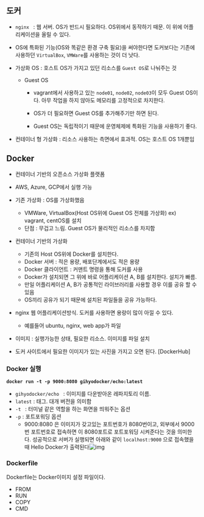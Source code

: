 ## 도커



- `nginx ` : 웹 서버. OS가 반드시 필요하다. OS위에서 동작하기 때문. 이 위에 어플리케이션을 올릴 수 있다. 

- OS에 특화된 기능(OS와 똑같은 환경 구축 필요)을 써야한다면 도커보다는 기존에 사용하던 `VirtualBox`, `VMWare`를 사용하는 것이 더 낫다.

- 가상화 OS : 호스트 OS가 가지고 있던 리소스를 `Guest OS`로 나눠주는 것

  - Guest OS 

    - vagrant에서 사용하고 있는 `node01`, `node02`, `node03`이 모두 Guest OS이다. 아무 작업을 하지 않아도 메모리를 고정적으로 차지한다.

    - OS가 더 필요하면 Guest OS를 추가해주기만 하면 된다.

    - Guest OS는 독립적이기 때문에 운영체제에 특화된 기능을 사용하기 좋다.

      

- 컨테이너 형 가상화 : 리소스 사용하는 측면에서 효과적. OS는 호스트 OS 1개뿐임

## Docker

- 컨테이너 기반의 오픈소스 가상화 플랫폼
- AWS, Azure, GCP에서 실행 가능
- 기존 가상화 : OS를 가상화했음
  - VMWare, VirtualBox(Host OS위에 Guest OS 전체를 가상화) ex) vagrant, centOS를 설치
  - 단점 : 무겁고 느림. Guest OS가 물리적인 리소스를 차지함
- 컨테이너 기반의 가상화 
  - 기존의 Host OS위에 Docker를 설치한다. 
  - Docker 서버 : 적은 용량, 배포단계에서도 적은 용량
  - Docker 클라이언트 : 커맨트 명령을 통해 도커를 사용
  - Docker가 설치되면 그 위에 바로 어플리케이션 A, B를 설치한다. 설치가 빠름. 
  - 만일 어플리케이션 A, B가 공통적인 라이브러리를 사용할 경우 이를 공유 할 수 있음
  - OS끼리 공유가 되기 때문에 설치된 파일들을 공유 가능하다. 



- nginx 웹 어플리케이션방식. 도커를 사용하면 용랑이 많이 아낄 수 있다.
  - 예를들어 ubuntu, nginx, web app가 파일
- 이미지 : 실행가능한 상태, 필요한 리소스. 이미지를 파일 설치
- 도커 사이트에서 필요한 이미지가 있는 사진을 가지고 오면 된다. [DockerHub] 





### Docker 실행

**`docker run -t -p 9000:8080 gihyodocker/echo:latest`** 

- `gihyodocker/echo ` : 이미지를 다운받아온 레파지토리 이름. 
- `latest` : 태그. 대개 버전을 의미함
- `-t ` : 터미널 같은 역할을 하는 화면을 띄워주는 옵션
- `-p` : 포트포워딩 옵션
  - 9000:8080 은 이미지가 갖고있는 포트번호가 8080번이고, 외부에서 9000번 포트번호로 접속하면 이 8080포트로 포트포워딩 시켜준다는 것을 의미한다.  성공적으로 서버가 실행되면 아래와 같이 `localhost:9000` 으로 접속했을 때 Hello Docker가 출력된다![img](https://lh5.googleusercontent.com/OrbvZaffYeJdbfzzhediP_1UNNfsvgfFwL5pBGs7ObX7eeEQM5TMnFCJ_oVh67FN9vK7c5Ykr7-IoGmvxqwxk4hOL8ApMCKzF_WG6YjKey6M37U783nHUeBqYK9NXFwtruGCsSSd)



### Dockerfile

Dockerfile는 Docker이미지 설정 파일이다. 

- FROM
- RUN
- COPY
- CMD





